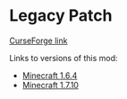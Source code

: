 # Legacy Patch

[CurseForge link](https://www.curseforge.com/minecraft/mc-mods/legacy-patch)

Links to versions of this mod:
- [Minecraft 1.6.4](https://github.com/heldplayer/legacy-patch/tree/1.6.4)
- [Minecraft 1.7.10](https://github.com/heldplayer/legacy-patch/tree/1.7.10)

